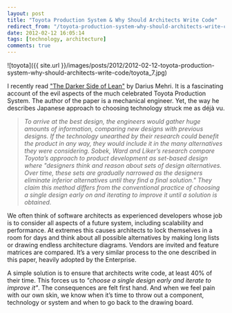 ```yaml
---
layout: post
title: "Toyota Production System & Why Should Architects Write Code"
redirect_from: "/toyota-production-system-why-should-architects-write-code"
date: 2012-02-12 16:05:14
tags: [technology, architecture]
comments: true
---
```

![toyota]({{ site.url }}/images/posts/2012/2012-02-12-toyota-production-system-why-should-architects-write-code/toyota_7.jpg)

I recently read ["The Darker Side of Lean"](http://astro.temple.edu/~rmudambi/Teaching/BA951/Week_04/Toyota-Darker-Side-Mehri.pdf) by Darius Mehri. It is a fascinating account of the evil aspects of the much celebrated Toyota Production System. The author of the paper is a mechanical engineer. Yet, the way he describes Japanese approach to choosing technology struck me as déjà vu.

> _To arrive at the best design, the engineers would gather huge amounts of information, comparing new designs with previous designs. If the technology unearthed by their research could benefit the product in any way, they would include it in the many alternatives they were considering. Sobek, Ward and Liker’s research compare Toyota’s approach to product development as set-based design where "designers think and reason about sets of design alternatives. Over time, these sets are gradually narrowed as the designers eliminate inferior alternatives until they find a final solution." They claim this method differs from the conventional practice of choosing a single design early on and iterating to improve it until a solution is obtained._

We often think of software architects as experienced developers whose job is to consider all aspects of a future system, including scalability and performance. At extremes this causes architects to lock themselves in a room for days and think about all possible alternatives by making long lists or drawing endless architecture diagrams. Vendors are invited and feature matrices are compared. It’s a very similar process to the one described in this paper, heavily adopted by the Enterprise.

A simple solution is to ensure that architects write code, at least 40% of their time. This forces us to _"choose a single design early and iterate to improve it"_. The consequences are felt first hand. And when we feel pain with our own skin, we know when it’s time to throw out a component, technology or system and when to go back to the drawing board.
